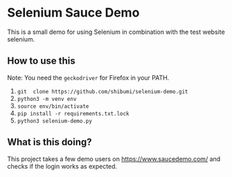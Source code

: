 # Selenium Sauce Demo

This is a small demo for using Selenium in combination with the test website selenium.

## How to use this

Note: You need the `geckodriver` for Firefox in your PATH.

1. `git  clone https://github.com/shibumi/selenium-demo.git`
2. `python3 -m venv env`
3. `source env/bin/activate`
4. `pip install -r requirements.txt.lock`
5. `python3 selenium-demo.py`

## What is this doing?

This project takes a few demo users on https://www.saucedemo.com/ and checks if the login works as expected.